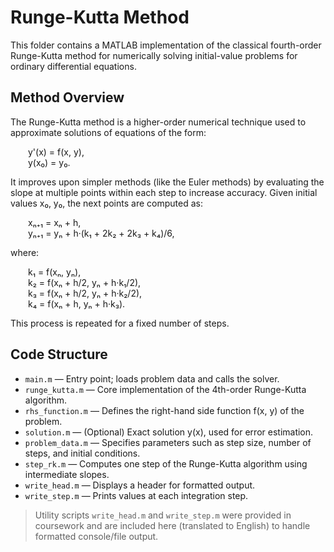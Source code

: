 # Runge-Kutta Method

This folder contains a MATLAB implementation of the classical fourth-order Runge-Kutta method for numerically solving initial-value problems for ordinary differential equations.

## Method Overview

The Runge-Kutta method is a higher-order numerical technique used to approximate solutions of equations of the form:

  y'(x) = f(x, y),  
  y(x₀) = y₀.

It improves upon simpler methods (like the Euler methods) by evaluating the slope at multiple points within each step to increase accuracy. Given initial values x₀, y₀, the next points are computed as:

  xₙ₊₁ = xₙ + h,  
  yₙ₊₁ = yₙ + h·(k₁ + 2k₂ + 2k₃ + k₄)/6,

where:

  k₁ = f(xₙ, yₙ),  
  k₂ = f(xₙ + h/2, yₙ + h·k₁/2),  
  k₃ = f(xₙ + h/2, yₙ + h·k₂/2),  
  k₄ = f(xₙ + h, yₙ + h·k₃).

This process is repeated for a fixed number of steps.

## Code Structure

- `main.m` — Entry point; loads problem data and calls the solver.
- `runge_kutta.m` — Core implementation of the 4th-order Runge-Kutta algorithm.
- `rhs_function.m` — Defines the right-hand side function f(x, y) of the problem.
- `solution.m` — (Optional) Exact solution y(x), used for error estimation.
- `problem_data.m` — Specifies parameters such as step size, number of steps, and initial conditions.
- `step_rk.m` — Computes one step of the Runge-Kutta algorithm using intermediate slopes.
- `write_head.m` — Displays a header for formatted output.
- `write_step.m` — Prints values at each integration step.

> Utility scripts `write_head.m` and `write_step.m` were provided in coursework and are included here (translated to English) to handle formatted console/file output.
